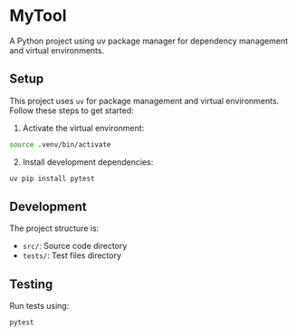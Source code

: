 # MyTool

A Python project using uv package manager for dependency management and virtual environments.

## Setup

This project uses `uv` for package management and virtual environments. Follow these steps to get started:

1. Activate the virtual environment:
```bash
source .venv/bin/activate
```

2. Install development dependencies:
```bash
uv pip install pytest
```

## Development

The project structure is:
- `src/`: Source code directory
- `tests/`: Test files directory

## Testing

Run tests using:
```bash
pytest
```